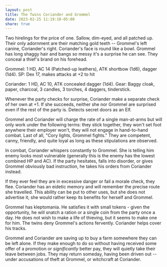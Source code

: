 ```yaml
---
layout: post
title: The Twins Coriander and Grommel
date: 2023-02-25 11:19:10-05:00
share: true
---
```

Two hirelings for the price of one. Sallow, dim-eyed, and all patched up. Their only adornment are their matching gold teeth -- Grommel's left canine, Coriander's right. Coriander's face is round like a bowl. Grommel has long shaggy hair and bangs so messy it's a surprise he can see. They conceal a thief's brand on his forehead.

Grommel: 1 HD, AC 14 (Patched-up leathers), ATK shortbow (1d6), dagger (1d4). SP: Dex 17, makes attacks at +2 to hit

Coriander: 1 HD, AC 10, ATK concealed dagger (1d4). Gear: Baggy cloak, paper, charcoal, 3 candles, 3 torches, 4 daggers, tinderstick. 

Whenever the party checks for surprise, Coriander make a separate check of her own at +1. If she succeeds, neither she nor Grommel are surprised even if the rest of the party is. Detects secret doors as an Elf.

Grommel and Coriander will charge the rate of a single man-at-arms but will only work under the following terms: they stick together, they won't set foot anywhere their employer won't, they will not engage in hand-to-hand combat. Last of all, "Cory lights, Grommel fights."  They are competent, canny, friendly, and quite loyal as long as these stipulations are observed.

In combat, Coriander whispers constantly to Grommel. She is telling him enemy looks most vulnerable (generally this is the enemy has the lowest combined HP and AC). If the party hesitates, falls into disorder, or gives Grommel obviously bad instruction, he takes his orders from Coriander instead.

If they ever feel they are in excessive danger or fail a morale check, they flee. Coriander has an eidetic memory and will remember the precise route she travelled. This ability can be put to other uses, but she does not advertise it; she would rather keep its benefits for herself and Grommel.

Grommel has kleptomania. He satisfies it with small tokens  - given the opportunity, he will snatch a ration or a single coin from the party once a day. He does not wish to make a life of thieving, but it seems to make one for him. The twins deny Grommel's actions fervently. Coriander helps cover his tracks.

Grommel and Coriander are saving up to buy a farm somewhere they can be left alone. If they make enough to do so without having received some offer of a promotion or *significantly* better pay, they will quietly take their leave between jobs. They may return someday, having been driven out -- under accusations of theft at Grommel, or witchcraft at Coriander.